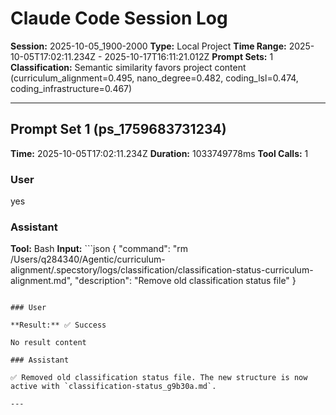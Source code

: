 # Claude Code Session Log

**Session:** 2025-10-05_1900-2000
**Type:** Local Project
**Time Range:** 2025-10-05T17:02:11.234Z - 2025-10-17T16:11:21.012Z
**Prompt Sets:** 1
**Classification:** Semantic similarity favors project content (curriculum_alignment=0.495, nano_degree=0.482, coding_lsl=0.474, coding_infrastructure=0.467)

---

<a name="ps_1759683731234"></a>
## Prompt Set 1 (ps_1759683731234)

**Time:** 2025-10-05T17:02:11.234Z
**Duration:** 1033749778ms
**Tool Calls:** 1

### User

yes

### Assistant

**Tool:** Bash
**Input:** ```json
{
  "command": "rm /Users/q284340/Agentic/curriculum-alignment/.specstory/logs/classification/classification-status-curriculum-alignment.md",
  "description": "Remove old classification status file"
}
```

### User

**Result:** ✅ Success

No result content

### Assistant

✅ Removed old classification status file. The new structure is now active with `classification-status_g9b30a.md`.

---

